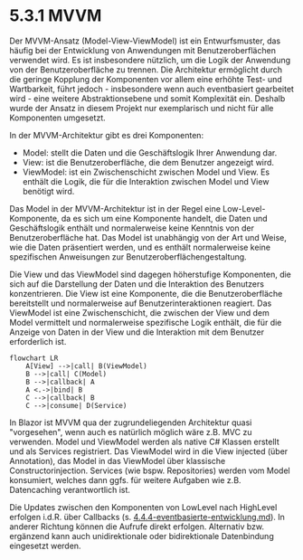 # 5.3.1 MVVM

Der MVVM-Ansatz (Model-View-ViewModel) ist ein Entwurfsmuster, das häufig bei der Entwicklung von Anwendungen mit Benutzeroberflächen verwendet wird. Es ist insbesondere nützlich, um die Logik der Anwendung von der Benutzeroberfläche zu trennen. Die Architektur ermöglicht durch die geringe Kopplung der Komponenten vor allem eine erhöhte Test- und Wartbarkeit, führt jedoch - insbesondere wenn auch eventbasiert gearbeitet wird - eine weitere Abstraktionsebene und somit Komplexität ein. Deshalb wurde der Ansatz in diesem Projekt nur exemplarisch und nicht für alle Komponenten umgesetzt.

In der MVVM-Architektur gibt es drei Komponenten:

* Model: stellt die Daten und die Geschäftslogik Ihrer Anwendung dar.
* View: ist die Benutzeroberfläche, die dem Benutzer angezeigt wird.
* ViewModel: ist ein Zwischenschicht zwischen Model und View. Es enthält die Logik, die für die Interaktion zwischen Model und View benötigt wird.

Das Model in der MVVM-Architektur ist in der Regel eine Low-Level-Komponente, da es sich um eine Komponente handelt, die Daten und Geschäftslogik enthält und normalerweise keine Kenntnis von der Benutzeroberfläche hat. Das Model ist unabhängig von der Art und Weise, wie die Daten präsentiert werden, und es enthält normalerweise keine spezifischen Anweisungen zur Benutzeroberflächengestaltung.

Die View und das ViewModel sind dagegen höherstufige Komponenten, die sich auf die Darstellung der Daten und die Interaktion des Benutzers konzentrieren. Die View ist eine Komponente, die die Benutzeroberfläche bereitstellt und normalerweise auf Benutzerinteraktionen reagiert. Das ViewModel ist eine Zwischenschicht, die zwischen der View und dem Model vermittelt und normalerweise spezifische Logik enthält, die für die Anzeige von Daten in der View und die Interaktion mit dem Benutzer erforderlich ist.

```mermaid
flowchart LR
    A[View] -->|call| B(ViewModel)
    B -->|call| C(Model)
    B -->|callback| A
    A <.->|bind| B
    C -->|callback| B 
    C -->|consume| D(Service)

```

In Blazor ist MVVM qua der zugrundeliegenden Architektur quasi "vorgesehen", wenn auch es natürlich möglich wäre z.B. MVC zu verwenden. Model und ViewModel werden als native C# Klassen erstellt und als Services registriert. Das ViewModel wird in die View injected (über Annotation), das Model in das ViewModel über klassische Constructorinjection. Services (wie bspw. Repositories) werden vom Model konsumiert, welches dann ggfs. für weitere Aufgaben wie z.B. Datencaching verantwortlich ist.

Die Updates zwischen den Komponenten von LowLevel nach HighLevel erfolgen i.d.R. über Callbacks (s. [4.4.4-eventbasierte-entwicklung.md](../../4-entwicklungsumgebung/4.4-framework-spezifika/4.4.4-eventbasierte-entwicklung.md "mention")). In anderer Richtung können die Aufrufe direkt erfolgen. Alternativ bzw. ergänzend kann auch unidirektionale oder bidirektionale Datenbindung eingesetzt werden.

